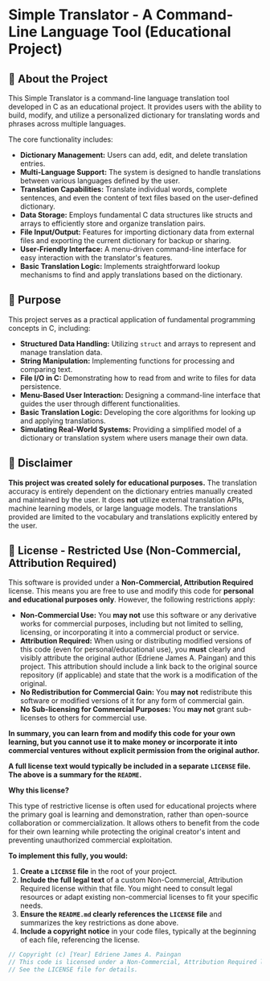 # Simple Translator - A Command-Line Language Tool (Educational Project)

## 🧠 About the Project

This Simple Translator is a command-line language translation tool developed in C as an educational project. It provides users with the ability to build, modify, and utilize a personalized dictionary for translating words and phrases across multiple languages.

The core functionality includes:

* **Dictionary Management:** Users can add, edit, and delete translation entries.
* **Multi-Language Support:** The system is designed to handle translations between various languages defined by the user.
* **Translation Capabilities:** Translate individual words, complete sentences, and even the content of text files based on the user-defined dictionary.
* **Data Storage:** Employs fundamental C data structures like structs and arrays to efficiently store and organize translation pairs.
* **File Input/Output:** Features for importing dictionary data from external files and exporting the current dictionary for backup or sharing.
* **User-Friendly Interface:** A menu-driven command-line interface for easy interaction with the translator's features.
* **Basic Translation Logic:** Implements straightforward lookup mechanisms to find and apply translations based on the dictionary.

## 🎯 Purpose

This project serves as a practical application of fundamental programming concepts in C, including:

* **Structured Data Handling:** Utilizing `struct` and arrays to represent and manage translation data.
* **String Manipulation:** Implementing functions for processing and comparing text.
* **File I/O in C:** Demonstrating how to read from and write to files for data persistence.
* **Menu-Based User Interaction:** Designing a command-line interface that guides the user through different functionalities.
* **Basic Translation Logic:** Developing the core algorithms for looking up and applying translations.
* **Simulating Real-World Systems:** Providing a simplified model of a dictionary or translation system where users manage their own data.

## 📌 Disclaimer

**This project was created solely for educational purposes.** The translation accuracy is entirely dependent on the dictionary entries manually created and maintained by the user. It does **not** utilize external translation APIs, machine learning models, or large language models. The translations provided are limited to the vocabulary and translations explicitly entered by the user.

## 📜 License - Restricted Use (Non-Commercial, Attribution Required)

This software is provided under a **Non-Commercial, Attribution Required** license. This means you are free to use and modify this code for **personal and educational purposes only**. However, the following restrictions apply:

* **Non-Commercial Use:** You **may not** use this software or any derivative works for commercial purposes, including but not limited to selling, licensing, or incorporating it into a commercial product or service.
* **Attribution Required:** When using or distributing modified versions of this code (even for personal/educational use), you **must** clearly and visibly attribute the original author (Edriene James A. Paingan) and this project. This attribution should include a link back to the original source repository (if applicable) and state that the work is a modification of the original.
* **No Redistribution for Commercial Gain:** You **may not** redistribute this software or modified versions of it for any form of commercial gain.
* **No Sub-licensing for Commercial Purposes:** You **may not** grant sub-licenses to others for commercial use.

**In summary, you can learn from and modify this code for your own learning, but you cannot use it to make money or incorporate it into commercial ventures without explicit permission from the original author.**

**A full license text would typically be included in a separate `LICENSE` file. The above is a summary for the `README`.**

**Why this license?**

This type of restrictive license is often used for educational projects where the primary goal is learning and demonstration, rather than open-source collaboration or commercialization. It allows others to benefit from the code for their own learning while protecting the original creator's intent and preventing unauthorized commercial exploitation.

**To implement this fully, you would:**

1.  **Create a `LICENSE` file** in the root of your project.
2.  **Include the full legal text** of a custom Non-Commercial, Attribution Required license within that file. You might need to consult legal resources or adapt existing non-commercial licenses to fit your specific needs.
3.  **Ensure the `README.md` clearly references the `LICENSE` file** and summarizes the key restrictions as done above.
4.  **Include a copyright notice** in your code files, typically at the beginning of each file, referencing the license.

```c
// Copyright (c) [Year] Edriene James A. Paingan
// This code is licensed under a Non-Commercial, Attribution Required license.
// See the LICENSE file for details.
